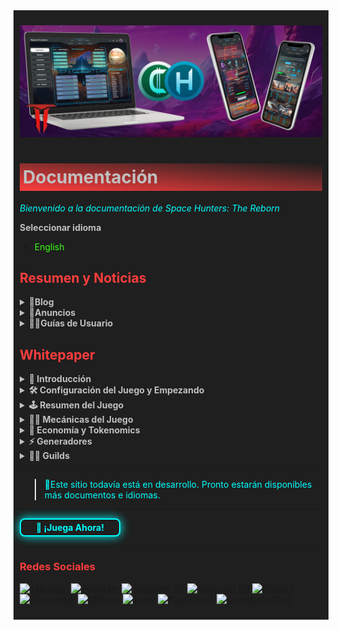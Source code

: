 <div style="background-color:#1F1F1F; padding:10px;">

![banneresp](<../../static/img/Baanner top 2.jpg>)

# <div style="background: linear-gradient(185deg, #1F1F1F, #FF3D3D); padding: 5px; color: #FFFFFF;"><span style="color:#c0c0c0"> Documentación </span> </div>

<span style="color:#00FFFF">*Bienvenido a la documentación de Space Hunters: The Reborn*</span>

**<span style="color:#C0C0C0">Seleccionar idioma**</span>
* [<span style="color:#39FF14">English</span>](/index.md)

## **<span style="color:#FF3D3D">Resumen y Noticias**</span>

<details>
  <summary style="color:#C0C0C0; font-weight:bold; cursor:pointer;">📓Blog</summary>
  <div>
    <ul>
      <!-- Adjusting paths to be relative -->
      <li><a href="docs/esp/blog/Embajadores.md" style="color:#39FF14;">Programa para Embajadores</a></li>
      <!-- Add more items here -->
    </ul>
  </div>
</details>


<details>
  <summary style="color:#C0C0C0; font-weight:bold; cursor:pointer;">📣Anuncios</summary>
  <div>
    <ul>
      <li><a href="/docs/esp/anuncios/energy-box-drop.md" style="color:#39FF14;">Caída de la Caja de Energía</a></li>
      <li><a href="/docs/esp/anuncios/sticker-pack.md" style="color:#39FF14;">Paquete de Pegatinas</a></li>
      <!-- Agrega más elementos aquí -->
    </ul>
  </div>
</details>

<details>
  <summary style="color:#C0C0C0; font-weight:bold; cursor:pointer;">🙍‍♂️Guías de Usuario</summary>
  <div>
    <ul>
      <li><a href="/docs/eng/01-user-guides/01-getting-started.md" style="color:#39FF14;">Empezando</a></li>
    </ul>
  </div>
</details>

## **<span style="color:#FF3D3D">Whitepaper**
<details>
  <summary style="color:#C0C0C0; font-weight:bold; cursor:pointer;">💠 Introducción</summary>
  <ul>
    <li><a href="/docs/eng/Whitepaper/Storyline.md" style="color:#39FF14;">Historia del Juego</a></li>
    <li><a href="/docs/eng/Whitepaper/Overview.md" style="color:#39FF14;">Visión General del Proyecto</a></li>
    <li><a href="/docs/eng/Whitepaper/Core%20Philosophy.md" style="color:#39FF14;">Filosofía Central</a></li>
    <li><a href="/docs/eng/Whitepaper/Project%20Features.md" style="color:#39FF14;">Características del Proyecto</a></li>
  </ul>
</details>

<details>
  <summary style="color:#C0C0C0; font-weight:bold; cursor:pointer;">🛠️ Configuración del Juego y Empezando</summary>
  <div>
    <ul>
      <li><span style="color:#39FF14;">(Pronto) Creación de Cuenta</span></li>
      <li><a href="/docs/esp/ESP Whitepaper/ESP GameInterface.md" style="color:#39FF14;">Interfaz del Juego</a></li>
      <li><a href="#basic-mechanics" style="color:#39FF14;">Mecánicas Básicas</a></li>
      <li><a href="#tips-short-guide" style="color:#39FF14;">Consejos y Guía Rápida</a></li>
      <!-- Agrega más elementos aquí si es necesario -->
    </ul>
  </div>
</details>

<details>
  <summary style="color:#C0C0C0; font-weight:bold; cursor:pointer;">🕹️ Resumen del Juego</summary>
  <div>
    <ul>
      <li><a href="/docs/esp/ESP Whitepaper/MisionesBasicas.md" style="color:#39FF14;">🚀 Misiones Básicas</a></li>
      <li><a href="/docs/esp/ESP Whitepaper/ESPExcavacion.md" style="color:#39FF14;">⛏️ Excavación</a></li>
      <li><a href="/docs/esp/ESP Whitepaper/ESPGeneradores.md" style="color:#39FF14;">⚡ Generadores</a></li>
      <li><a href="/docs/esp/ESP Whitepaper/ESPcrafting.md" style="color:#39FF14;">⚙️ Fabricación</a></li>
      <li><a href="/docs/esp/ESP Whitepaper/ESPAchievements.md" style="color:#39FF14;">⭐ Logros</a></li>
    </ul>
  </div>
</details>

<details>
  <summary style="color:#C0C0C0; font-weight:bold; cursor:pointer;">🧑‍💻 Mecánicas del Juego</summary>
  <div>
    <ul>
      <li><a href="/docs/esp/ESP Whitepaper/ESPPlaytoEarn.md" style="color:#39FF14;">Jugar para Ganar</a></li>
      <li><a href="#free-to-play" style="color:#39FF14;">Gratis para Jugar</a></li>
      <li><a href="#community-driven" style="color:#39FF14;">Impulsado por la Comunidad</a></li>
    </ul>
  </div>
</details>
<details>
  <summary style="color:#C0C0C0; font-weight:bold; cursor:pointer;">💸 Economía y Tokenomics</summary>
  <div>
    <ul>
      <li><a href="#tokens" style="color:#39FF14;">Tokens</a></li>
      <li><a href="#ecosystem" style="color:#39FF14;">Ecosistema</a></li>
      <li><a href="#marketplace" style="color:#39FF14;">Mercado</a></li>
      <li><a href="#memberships" style="color:#39FF14;">Membresías</a></li>
      <li><a href="#withdraw-details" style="color:#39FF14;">Detalles de Retiro</a></li>
    </ul>
  </div>
</details>
<details>
  <summary style="color:#C0C0C0; font-weight:bold; cursor:pointer;">⚡ Generadores</summary>
  <div>
    <ul>
      <li><a href="#summary" style="color:#39FF14;">Resumen</a></li>
      <li><a href="#for-owners" style="color:#39FF14;">Para Propietarios</a></li>
      <li><a href="#for-engineers" style="color:#39FF14;">Para Ingenieros</a></li>
    </ul>
  </div>
</details>
<details>
  <summary style="color:#C0C0C0; font-weight:bold; cursor:pointer;">🧑‍🎤 Guilds</summary>
  <div>
    <ul>
      <li><a href="#summary" style="color:#39FF14;">Resumen</a></li>
      <li><a href="#leaders" style="color:#39FF14;">Líderes</a></li>
      <li><a href="#members" style="color:#39FF14;">Miembros</a></li>
    </ul>
  </div>
</details>
<hr>

> <span style="color:#00FFFF"> 🔧Este sitio todavía está en desarrollo. Pronto estarán disponibles más documentos e idiomas.</span>
<hr>
<a href="https://spacehunters.online" style="text-decoration:none;">
  <div style="display:inline-block; padding:4px 24px; background-color:#1F1F1F; color:#00FFFF; border: 2px solid #00FFFF; border-radius:8px; font-weight:bold; box-shadow: 0px 0px 15px #00FFFF; transition: background-color 0.3s, box-shadow 0.3s;">
    🚀 ¡Juega Ahora!
  </div>
</a>

<style>
  a:hover div {
    background-color: #00FFFF;
    color: #1F1F1F;
    box-shadow: 0px 0px 25px #00FFFF;
  }
</style>
****

### <span style="color:#FF3D3D"> Redes Sociales </span>

[![Telegram](https://img.shields.io/badge/Telegram-BOT-26A5E4?style=plastic&logo=telegram)](https://t.me/SpaceHuntersBot)
[![Telegram](https://img.shields.io/badge/Telegram-Announcements-26A5E4?style=plastic&logo=telegram)](https://t.me/spacehuntersnews)
[![Telegram EN](https://img.shields.io/badge/Telegram-Chat%20ENG-2CA5E0?style=plastic&logo=telegram)](https://t.me/spacehunterss)
[![Telegram EN](https://img.shields.io/badge/Telegram-Chat%20ESP-2CA5E0?style=plastic&logo=telegram)](https://t.me/shspanish)
[![Discord](https://img.shields.io/badge/Discord-Space%20Hunters-7289DA?style=plastic&logo=discord)](https://discord.gg/wpmzyJM9xb)
[![AtomicHub](https://img.shields.io/badge/AtomicHub-Space%20Hunters-EE474C?style=plastic&logo=atomichub)](https://wax.atomichub.io/explorer/collection/wax-mainnet/spacehunterz)
[![GitBook](https://img.shields.io/badge/GitBook-Space%20Hunters-7A8089?style=plastic&logo=gitbook)](https://spaceheroes.gitbook.io/space-hunters)
[![Zealy](https://img.shields.io/badge/Zealy-Space%20Hunters-FF69B4?style=plastic&logo=zealy)](https://zealy.io/cw/spacehuntersthereborn/invite/UroI4c6fhtB3SX65siHBX)
[![PlayToEarn](https://img.shields.io/badge/PlayToEarn-Space%20Hunters-34C759?style=plastic&logo=playtoearn)](https://playtoearn.com/blockchaingame/space-hunters-the-reborn?rel=search)
[![CoinMarketCap](https://img.shields.io/badge/CoinMarketCap-NFTSpaceHunters-03C9A9?style=plastic&logo=coinmarketcap)](https://coinmarketcap.com/community/profile/nftspacehunters/)
